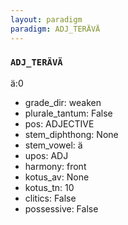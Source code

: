 ```yaml
---
layout: paradigm
paradigm: ADJ_TERÄVÄ
---
```

### ` ADJ_TERÄVÄ `

ä:0
* grade_dir: weaken
* plurale_tantum: False
* pos: ADJECTIVE
* stem_diphthong: None
* stem_vowel: ä
* upos: ADJ
* harmony: front
* kotus_av: None
* kotus_tn: 10
* clitics: False
* possessive: False
